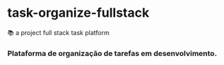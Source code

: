 # task-organize-fullstack
📚 a project full stack task platform
 
 ### Plataforma de organização de tarefas em desenvolvimento.
